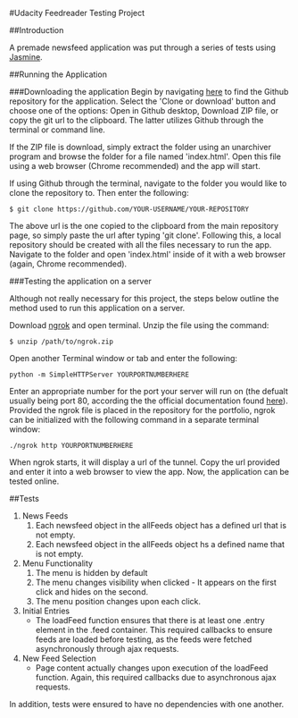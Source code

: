 #Udacity Feedreader Testing Project

##Introduction

A premade newsfeed application was put through a series of tests using [Jasmine](http://jasmine.github.io/).

##Running the Application

###Downloading the application
Begin by navigating [here](https://github.com/ptkresch/FeedreaderTesting) to find the Github repository for the application. Select the 'Clone or download' button and choose one of the options: Open in Github desktop, Download ZIP file, or copy the git url to the clipboard. The latter utilizes Github through the terminal or command line. 

If the ZIP file is download, simply extract the folder using an unarchiver program and browse the folder for a file named 'index.html'. Open this file using a web browser (Chrome recommended) and the app will start.

If using Github through the terminal, navigate to the folder you would like to clone the repository to. Then enter the following: 

`$ git clone https://github.com/YOUR-USERNAME/YOUR-REPOSITORY`

The above url is the one copied to the clipboard from the main repository page, so simply paste the url after typing 'git clone'. Following this, a local repository should be created with all the files necessary to run the app. Navigate to the folder and open 'index.html' inside of it with a web browser (again, Chrome recommended). 

###Testing the application on a server

Although not really necessary for this project, the steps below outline the method used to run this application on a server.

Download [ngrok](https://ngrok.com/) and open terminal. Unzip the file using the command: 

`$ unzip /path/to/ngrok.zip`

Open another Terminal window or tab and enter the following:

`python -m SimpleHTTPServer YOURPORTNUMBERHERE`

Enter an appropriate number for the port your server will run on (the defualt usually being port 80, according the the official documentation found [here](https://ngrok.com/docs#expose)). Provided the ngrok file is placed in the repository for the portfolio, ngrok can be initialized with the following command in a separate terminal window:

`./ngrok http YOURPORTNUMBERHERE`

When ngrok starts, it will display a url of the tunnel. Copy the url provided and enter it into a web browser to view the app. Now, the application can be tested online.

##Tests
1. News Feeds
	1. Each newsfeed object in the allFeeds object has a defined url that is not empty.
	2. Each newsfeed object in the allFeeds object hs a defined name that is not empty.
2. Menu Functionality
	1. The menu is hidden by default
	2. The menu changes visibility when clicked - It appears on the first click and hides on the second.
	3. The menu position changes upon each click.
3. Initial Entries
	* The loadFeed function ensures that there is at least one .entry element in the .feed container. This required callbacks to ensure feeds are loaded before testing, as the feeds were fetched asynchronously through ajax requests.
4. New Feed Selection
	* Page content actually changes upon execution of the loadFeed function. Again, this required callbacks due to asynchronous ajax requests.

In addition, tests were ensured to have no dependencies with one another.
